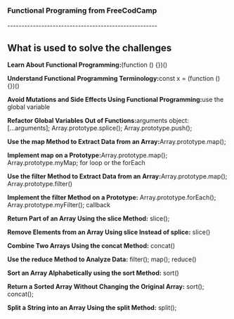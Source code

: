 <h3>Functional Programing from FreeCodCamp</h3>
<p>-----------------------------------------------------</p>

<h2>What is used to solve the challenges</h2>
<p><strong>Learn About Functional Programming:</strong>(function () {})()<p>
<p><strong>Understand Functional Programming Terminology:</strong>const x = (function () {})()<p>
<p><strong>Avoid Mutations and Side Effects Using Functional Programming:</strong>use the global variable<p>
<p><strong>Refactor Global Variables Out of Functions:</strong>arguments object: [...arguments]; Array.prototype.splice(); Array.prototype.push();<p>
<p><strong>Use the map Method to Extract Data from an Array:</strong>Array.prototype.map();<p>
<p><strong>Implement map on a Prototype:</strong>Array.prototype.map(); Array.prototype.myMap; for loop or the forEach<p>
<p><strong>Use the filter Method to Extract Data from an Array:</strong>Array.prototype.map(); Array.prototype.filter()<p>
<p><strong>Implement the filter Method on a Prototype:</strong> Array.prototype.forEach(); Array.prototype.myFilter(); callback<p>
<p><strong>Return Part of an Array Using the slice Method:</strong> slice();<p>
<p><strong>Remove Elements from an Array Using slice Instead of splice:</strong> slice()<p>
<p><strong>Combine Two Arrays Using the concat Method:</strong> concat()<p>
<p><strong>Use the reduce Method to Analyze Data:</strong> filter(); map(); reduce()<p>
<p><strong>Sort an Array Alphabetically using the sort Method:</strong> sort()<p>
<p><strong>Return a Sorted Array Without Changing the Original Array:</strong> sort(); concat();<p>
<p><strong>Split a String into an Array Using the split Method:</strong> split();<p>